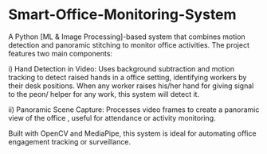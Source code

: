 # Smart-Office-Monitoring-System

A Python [ML & Image Processing]-based system that combines motion detection and panoramic stitching to monitor office activities. The project features two main components:  

i) Hand Detection in Video: Uses background subtraction and motion tracking to detect raised hands in a office  setting, identifying workers by their desk positions. When any worker raises his/her hand for giving signal to the peon/ helper for any work, this system will detect it.  

ii) Panoramic Scene Capture: Processes video frames to create a panoramic view of the office , useful for attendance or activity monitoring.  

Built with OpenCV and MediaPipe, this system is ideal for automating office engagement tracking or surveillance. 
